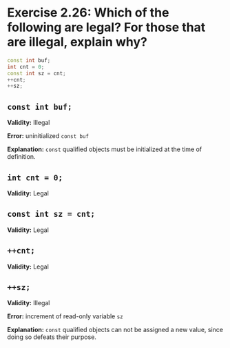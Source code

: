 # Exercise 2.26: Which of the following are legal? For those that are illegal, explain why?

```cpp
const int buf;
int cnt = 0;
const int sz = cnt;
++cnt;
++sz;
```

## `const int buf;`

**Validity:** Illegal

**Error:** uninitialized `const buf`

**Explanation:** `const` qualified objects must be initialized at the time of definition.

## `int cnt = 0;`

**Validity:** Legal

## `const int sz = cnt;`

**Validity:** Legal

## `++cnt;`

**Validity:** Legal

## `++sz;`

**Validity:** Illegal

**Error:** increment of read-only variable `sz`

**Explanation:** `const` qualified objects can not be assigned a new value, since doing so defeats their purpose.